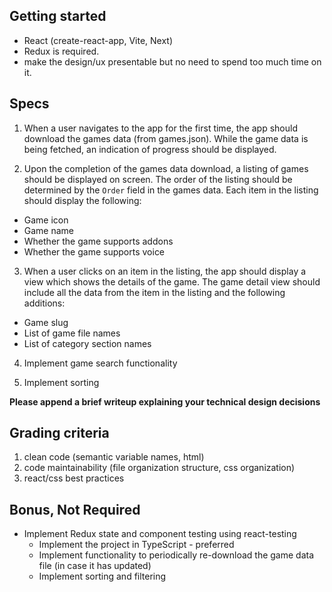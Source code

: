 ## Getting started

- React (create-react-app, Vite, Next)
- Redux is required.
- make the design/ux presentable but no need to spend too much time on it.

## Specs

1. When a user navigates to the app for the first time, the app should download the games data (from games.json). While the game data is being fetched, an indication of progress should be displayed.

2. Upon the completion of the games data download, a listing of games should be displayed on screen. The order of the listing should be determined by the `Order` field in the games data. Each item in the listing should display the following:

- Game icon
- Game name
- Whether the game supports addons
- Whether the game supports voice

3. When a user clicks on an item in the listing, the app should display a view which shows the details of the game. The game detail view should include all the data from the item in the listing and the following additions:

- Game slug
- List of game file names
- List of category section names

4. Implement game search functionality

5. Implement sorting

**Please append a brief writeup explaining your technical design decisions**

## Grading criteria

1. clean code (semantic variable names, html)
2. code maintainability (file organization structure, css organization)
3. react/css best practices

## Bonus, Not Required

- Implement Redux state and component testing using react-testing
  - Implement the project in TypeScript - preferred
  - Implement functionality to periodically re-download the game data file (in case it has updated)
  - Implement sorting and filtering
